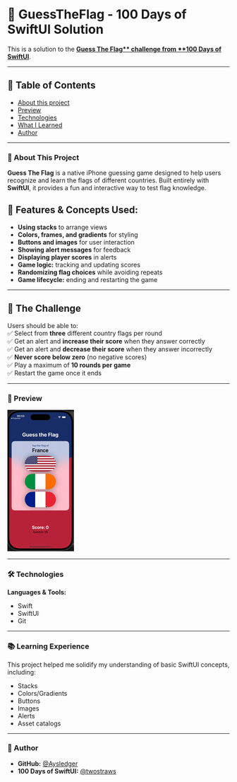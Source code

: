 # 🎌 GuessTheFlag - 100 Days of SwiftUI Solution  



This is a solution to the **[Guess The Flag** challenge from **100 Days of SwiftUI](https://www.hackingwithswift.com/books/ios-swiftui/guess-the-flag-wrap-up)**.

---

## 📑 Table of Contents  
- [About this project](#about-this-project)
- [Preview](#preview)
- [Technologies](#technologies)
- [What I Learned](#what-i-learned)
- [Author](#author)

---

### 📌 About This Project  
**Guess The Flag** is a native iPhone guessing game designed to help users recognize and learn the flags of different countries. Built entirely with **SwiftUI**, it provides a fun and interactive way to test flag knowledge.

## 📌 Features & Concepts Used:  
- **Using stacks** to arrange views  
- **Colors, frames, and gradients** for styling  
- **Buttons and images** for user interaction  
- **Showing alert messages** for feedback  
- **Displaying player scores** in alerts  
- **Game logic:** tracking and updating scores  
- **Randomizing flag choices** while avoiding repeats  
- **Game lifecycle:** ending and restarting the game  

---

## 🎯 The Challenge  
Users should be able to:  
✅ Select from **three** different country flags per round  
✅ Get an alert and **increase their score** when they answer correctly  
✅ Get an alert and **decrease their score** when they answer incorrectly  
✅ **Never score below zero** (no negative scores)  
✅ Play a maximum of **10 rounds per game**  
✅ Restart the game once it ends  

---

### 📸 Preview  

![Screenshot 1](recording.gif) 

---

### 🛠 Technologies  
**Languages & Tools:**  
- Swift  
- SwiftUI  
- Git  

---

### 📚 Learning Experience  
This project helped me solidify my understanding of basic SwiftUI concepts, including:  
- Stacks
- Colors/Gradients
- Buttons  
- Images
- Alerts  
- Asset catalogs  


---

### 👤 Author  
- **GitHub:** [@Aysledger](https://github.com/Aysledger)  
- **100 Days of SwiftUI:** [@twostraws](https://twitter.com/twostraws)  
